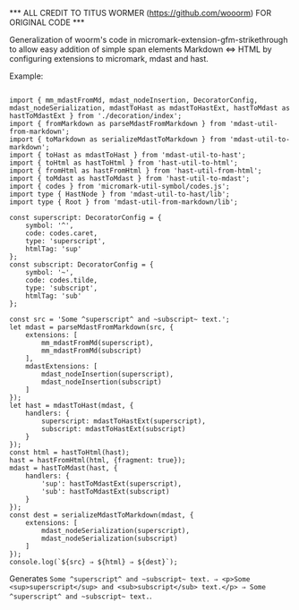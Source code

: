 *** ALL CREDIT TO TITUS WORMER (<https://github.com/wooorm>) FOR ORIGINAL CODE ***

Generalization of woorm's code in micromark-extension-gfm-strikethrough to allow easy addition of simple span elements Markdown ⇔ HTML by configuring extensions to micromark, mdast and hast.

Example:
<pre><code>
import { mm_mdastFromMd, mdast_nodeInsertion, DecoratorConfig, mdast_nodeSerialization, mdastToHast as mdastToHastExt, hastToMdast as hastToMdastExt } from './decoration/index';
import { fromMarkdown as parseMdastFromMarkdown } from 'mdast-util-from-markdown';
import { toMarkdown as serializeMdastToMarkdown } from 'mdast-util-to-markdown';
import { toHast as mdastToHast } from 'mdast-util-to-hast';
import { toHtml as hastToHtml } from 'hast-util-to-html';
import { fromHtml as hastFromHtml } from 'hast-util-from-html';
import { toMdast as hastToMdast } from 'hast-util-to-mdast';
import { codes } from 'micromark-util-symbol/codes.js';
import type { HastNode } from 'mdast-util-to-hast/lib';
import type { Root } from 'mdast-util-from-markdown/lib';

const superscript: DecoratorConfig = {
    symbol: '^',
    code: codes.caret,
    type: 'superscript',
    htmlTag: 'sup'
};
const subscript: DecoratorConfig = {
    symbol: '~',
    code: codes.tilde,
    type: 'subscript',
    htmlTag: 'sub'
};

const src = 'Some ^superscript^ and ~subscript~ text.';
let mdast = parseMdastFromMarkdown(src, {
    extensions: [
        mm_mdastFromMd(superscript),
        mm_mdastFromMd(subscript)
    ],
    mdastExtensions: [
        mdast_nodeInsertion(superscript),
        mdast_nodeInsertion(subscript)
    ]
});
let hast = mdastToHast(mdast, {
    handlers: {
        superscript: mdastToHastExt(superscript),
        subscript: mdastToHastExt(subscript)
    }
});
const html = hastToHtml(<HastNode>hast);
hast = hastFromHtml(html, {fragment: true});
mdast = <Root>hastToMdast(hast, {
    handlers: {
        'sup': hastToMdastExt(superscript),
        'sub': hastToMdastExt(subscript)
    }
});
const dest = serializeMdastToMarkdown(mdast, {
    extensions: [
        mdast_nodeSerialization(superscript),
        mdast_nodeSerialization(subscript)
    ]
});
console.log(`${src} ⇒ ${html} ⇒ ${dest}`);
</code></pre>

Generates `Some ^superscript^ and ~subscript~ text. ⇒ <p>Some <sup>superscript</sup> and <sub>subscript</sub> text.</p> ⇒ Some ^superscript^ and ~subscript~ text.`.
